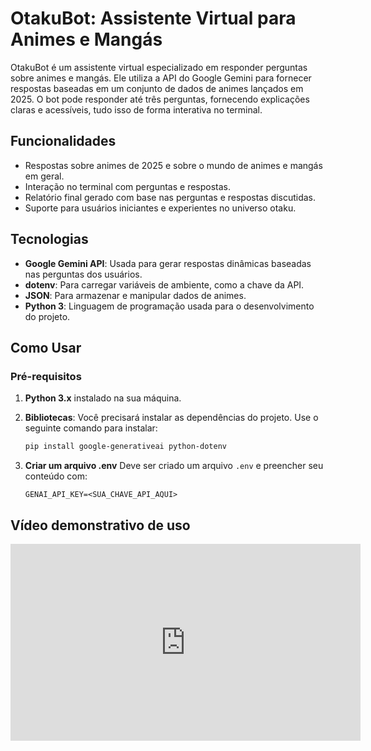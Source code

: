 # OtakuBot: Assistente Virtual para Animes e Mangás

OtakuBot é um assistente virtual especializado em responder perguntas sobre animes e mangás. Ele utiliza a API do Google Gemini para fornecer respostas baseadas em um conjunto de dados de animes lançados em 2025. O bot pode responder até três perguntas, fornecendo explicações claras e acessíveis, tudo isso de forma interativa no terminal.

## Funcionalidades

- Respostas sobre animes de 2025 e sobre o mundo de animes e mangás em geral.
- Interação no terminal com perguntas e respostas.
- Relatório final gerado com base nas perguntas e respostas discutidas.
- Suporte para usuários iniciantes e experientes no universo otaku.

## Tecnologias

- **Google Gemini API**: Usada para gerar respostas dinâmicas baseadas nas perguntas dos usuários.
- **dotenv**: Para carregar variáveis de ambiente, como a chave da API.
- **JSON**: Para armazenar e manipular dados de animes.
- **Python 3**: Linguagem de programação usada para o desenvolvimento do projeto.

## Como Usar

### Pré-requisitos

1. **Python 3.x** instalado na sua máquina.
2. **Bibliotecas**: Você precisará instalar as dependências do projeto. Use o seguinte comando para instalar:

   ```bash
   pip install google-generativeai python-dotenv

3. **Criar um arquivo .env** Deve ser criado um arquivo `.env` e preencher seu conteúdo com:

    ```env
    GENAI_API_KEY=<SUA_CHAVE_API_AQUI>

## Vídeo demonstrativo de uso

<iframe width="560" height="315" src="https://www.youtube.com/embed/RfAI58XsGUY?si=Axem7O5KNAKSFUNn" title="YouTube video player" frameborder="0" allow="accelerometer; autoplay; clipboard-write; encrypted-media; gyroscope; picture-in-picture; web-share" referrerpolicy="strict-origin-when-cross-origin" allowfullscreen></iframe>